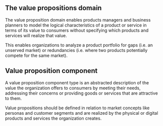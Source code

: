 ## The value propositions domain 
The value proposition domain enables products managers and business planners to model the logical characteristics of a product or service in terms of its value to consumers without specifying which products and services will realize that value.

This enables organizations to analyze a product portfolio for gaps (i.e. an unserved market) or redundancies (i.e. where two products potentially compete for the same market).
## Value proposition component
A value proposition component type is an abstracted description of the value the organization offers to consumers by meeting their needs, addressing their concerns or providing goods or services that are attractive to them.

Value propositions should be defined in relation to market concepts like personas and customer segments and are realized by the physical or digital products and services the organization creates.
